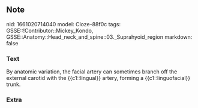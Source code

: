 ## Note
nid: 1661020714040
model: Cloze-88f0c
tags: GSSE::!Contributor::Mickey_Kondo, GSSE::Anatomy::Head_neck_and_spine::03._Suprahyoid_region
markdown: false

### Text
By anatomic variation, the facial artery can sometimes branch off the external carotid with the {{c1::lingual}} artery, forming a {{c1::linguofacial}} trunk.

### Extra

